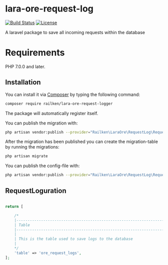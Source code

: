 # lara-ore-request-log

[![Build Status](https://travis-ci.org/railken/lara-ore-request-logger.svg?branch=master)](https://travis-ci.org/railken/lara-ore-request-logger)
[![License](https://img.shields.io/badge/License-MIT-yellow.svg)](https://opensource.org/licenses/MIT)

A laravel package to save all incoming requests within the database

# Requirements

PHP 7.0.0 and later.


## Installation

You can install it via [Composer](https://getcomposer.org/) by typing the following command:

```bash
composer require railken/lara-ore-request-logger
```

The package will automatically register itself.

You can publish the migration with:

```bash
php artisan vendor:publish --provider="Railken\LaraOre\RequestLog\RequestLogServiceProvider" --tag="migrations"
```

After the migration has been published you can create the migration-table by running the migrations:

```bash
php artisan migrate
```
You can publish the config-file with:

```bash
php artisan vendor:publish --provider="Railken\LaraOre\RequestLog\RequestLogServiceProvide" --tag="config"
```

## RequestLoguration
```php

return [

    /*
    |--------------------------------------------------------------------------
    | Table
    |--------------------------------------------------------------------------
    |
    | This is the table used to save logs to the database
    |
    */
    'table' => 'ore_request_logs',
];
```
